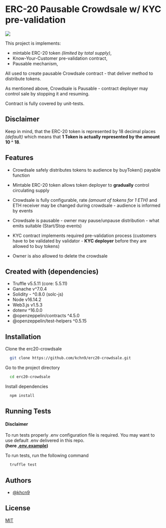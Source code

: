 
# ERC-20 Pausable Crowdsale w/ KYC pre-validation

![](https://github.com/Developer-DAO/ukraine-donation-nft/actions/workflows/continuous-integration.yaml/badge.svg)

This project is implements:
- mintable ERC-20 token *(limited by total supply)*, 
- Know-Your-Customer pre-validation contract,
- Pausable mechanism,

All used to create pausable Crowdsale contract - that deliver method to distribute tokens.

As mentioned above, Crowdsale is Pausable - contract deployer may control sale by stopping it and resuming.

Contract is fully covered by unit-tests.

## Disclaimer

Keep in mind, that the ERC-20 token is represented by 18 decimal places *(default)* which means
that **1 Token is actually represented by the amount 10 ^ 18**.


## Features  

- Crowdsale safely distributes tokens to audience by buyToken() payable function

- Mintable ERC-20 token allows token deployer to **gradually** control circulating supply

- Crowdsale is fully configurable, rate *(amount of tokens for 1 ETH)* and ETH receiver may be changed during crowdsale - audience is informed by events

- Crowdsale is pausable - owner may pause/unpause distribution - what emits suitable (Start/Stop events)

- KYC contract implements required pre-validation process (customers have to be validated by validator - **KYC deployer** before they are allowed to buy tokens)

- Owner is also allowed to delete the crowdsale


## Created with (dependencies)

- Truffle v5.5.11 (core: 5.5.11)
- Ganache v^7.0.4
- Solidity - ^0.8.0 (solc-js)
- Node v16.14.2
- Web3.js v1.5.3
- dotenv ^16.0.0
- @openzeppelin/contracts ^4.5.0
- @openzeppelin/test-helpers ^0.5.15


## Installation

Clone the erc20-crowdsale

```bash
  git clone https://github.com/kchn9/erc20-crowdsale.git
```

Go to the project directory

```bash
  cd erc20-crowdsale
```

Install dependencies

```bash
  npm install
```


## Running Tests

#### Disclaimer

To run tests properly .env configuration file is required.
You may want to use default .env delivered in this repo.  
**(here [.env.example](.env.example))**

To run tests, run the following command

```bash
  truffle test
```


## Authors

- [@khcn9](https://www.github.com/kchn9)


## License

[MIT](https://choosealicense.com/licenses/mit/)


